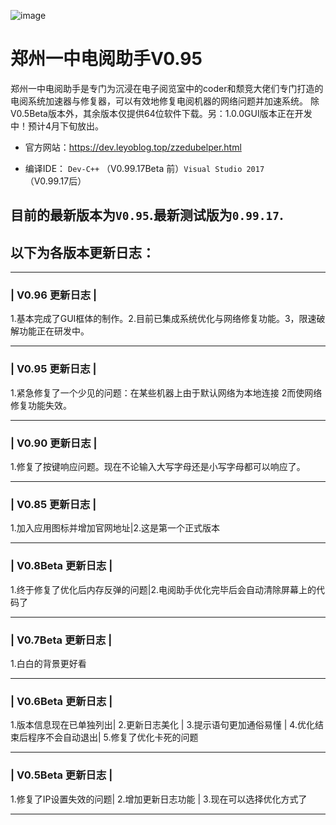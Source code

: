 ![image](https://repository-images.githubusercontent.com/176425235/ddf33f80-6758-11e9-86ef-1a9d54fa5310)
# 郑州一中电阅助手V0.95
   郑州一中电阅助手是专门为沉浸在电子阅览室中的coder和颓竞大佬们专门打造的电阅系统加速器与修复器，可以有效地修复电阅机器的网络问题并加速系统。
除V0.5Beta版本外，其余版本仅提供64位软件下载。另：1.0.0GUI版本正在开发中！预计4月下旬放出。<br>
* 官方网站：https://dev.leyoblog.top/zzedubelper.html <br>

* 编译IDE： `Dev-C++` （V0.99.17Beta 前）`Visual Studio 2017` （V0.99.17后）

## 目前的最新版本为`V0.95`.最新测试版为`0.99.17`.
## 以下为各版本更新日志：
__________________________
### |    V0.96 更新日志    |
1.基本完成了GUI框体的制作。2.目前已集成系统优化与网络修复功能。3，限速破解功能正在研发中。
__________________________
### |    V0.95 更新日志    |
1.紧急修复了一个少见的问题：在某些机器上由于默认网络为本地连接 2而使网络修复功能失效。
__________________________
### |    V0.90 更新日志    |
1.修复了按键响应问题。现在不论输入大写字母还是小写字母都可以响应了。
__________________________
### |    V0.85 更新日志    |
1.加入应用图标并增加官网地址|2.这是第一个正式版本      
__________________________
### |   V0.8Beta 更新日志    |
1.终于修复了优化后内存反弹的问题|2.电阅助手优化完毕后会自动清除屏幕上的代码了   
__________________________
### |   V0.7Beta 更新日志    |
   1.白白的背景更好看   
__________________________
### |   V0.6Beta 更新日志    |
1.版本信息现在已单独列出|
     2.更新日志美化     |
 3.提示语句更加通俗易懂 |
 4.优化结束后程序不会自动退出|
 5.修复了优化卡死的问题 
__________________________
### |   V0.5Beta 更新日志    |
1.修复了IP设置失效的问题|
   2.增加更新日志功能   |
3.现在可以选择优化方式了
__________________________
